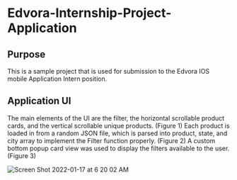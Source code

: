 # Edvora-Internship-Project-Application

## Purpose
This is a sample project that is used for submission to the Edvora IOS mobile Application Intern position.

## Application UI
The main elements of the UI are the filter, the horizontal scrollable product cards, and the vertical scrollable unique products. (Figure 1)
Each product is loaded in from a random JSON file, which is parsed into product, state, and city array to implement the Filter function properly. (Figure 2)
A custom bottom popup card view was used to display the filters available to the user. (Figure 3)

![Screen Shot 2022-01-17 at 6 20 02 AM](https://user-images.githubusercontent.com/90874168/149760665-7c73e99c-ffe4-477f-a55b-c5a6f8928107.png)
